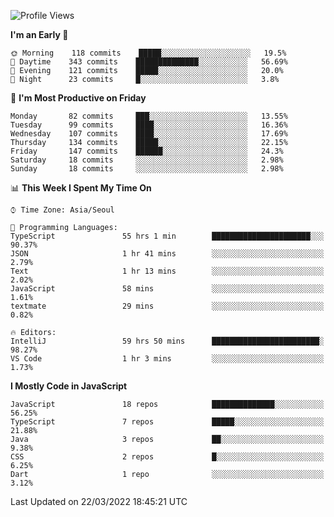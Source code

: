 <!--START_SECTION:waka-->
![Profile Views](http://img.shields.io/badge/Profile%20Views-0-blue)

**I'm an Early 🐤** 

```text
🌞 Morning    118 commits    █████░░░░░░░░░░░░░░░░░░░░   19.5% 
🌆 Daytime    343 commits    ██████████████░░░░░░░░░░░   56.69% 
🌃 Evening    121 commits    █████░░░░░░░░░░░░░░░░░░░░   20.0% 
🌙 Night      23 commits     █░░░░░░░░░░░░░░░░░░░░░░░░   3.8%

```
📅 **I'm Most Productive on Friday** 

```text
Monday       82 commits     ███░░░░░░░░░░░░░░░░░░░░░░   13.55% 
Tuesday      99 commits     ████░░░░░░░░░░░░░░░░░░░░░   16.36% 
Wednesday    107 commits    ████░░░░░░░░░░░░░░░░░░░░░   17.69% 
Thursday     134 commits    █████░░░░░░░░░░░░░░░░░░░░   22.15% 
Friday       147 commits    ██████░░░░░░░░░░░░░░░░░░░   24.3% 
Saturday     18 commits     ░░░░░░░░░░░░░░░░░░░░░░░░░   2.98% 
Sunday       18 commits     ░░░░░░░░░░░░░░░░░░░░░░░░░   2.98%

```


📊 **This Week I Spent My Time On** 

```text
⌚︎ Time Zone: Asia/Seoul

💬 Programming Languages: 
TypeScript               55 hrs 1 min        ██████████████████████░░░   90.37% 
JSON                     1 hr 41 mins        ░░░░░░░░░░░░░░░░░░░░░░░░░   2.79% 
Text                     1 hr 13 mins        ░░░░░░░░░░░░░░░░░░░░░░░░░   2.02% 
JavaScript               58 mins             ░░░░░░░░░░░░░░░░░░░░░░░░░   1.61% 
textmate                 29 mins             ░░░░░░░░░░░░░░░░░░░░░░░░░   0.82%

🔥 Editors: 
IntelliJ                 59 hrs 50 mins      ████████████████████████░   98.27% 
VS Code                  1 hr 3 mins         ░░░░░░░░░░░░░░░░░░░░░░░░░   1.73%

```

**I Mostly Code in JavaScript** 

```text
JavaScript               18 repos            ██████████████░░░░░░░░░░░   56.25% 
TypeScript               7 repos             █████░░░░░░░░░░░░░░░░░░░░   21.88% 
Java                     3 repos             ██░░░░░░░░░░░░░░░░░░░░░░░   9.38% 
CSS                      2 repos             █░░░░░░░░░░░░░░░░░░░░░░░░   6.25% 
Dart                     1 repo              ░░░░░░░░░░░░░░░░░░░░░░░░░   3.12%

```



 Last Updated on 22/03/2022 18:45:21 UTC
<!--END_SECTION:waka-->
